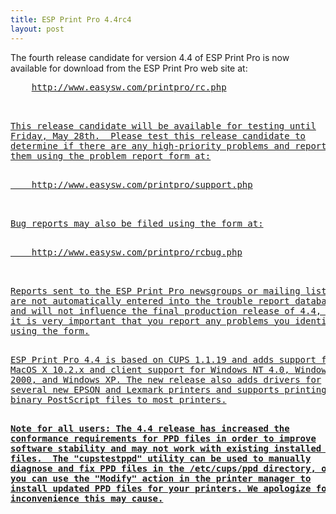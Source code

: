 ```yaml
---
title: ESP Print Pro 4.4rc4
layout: post
---
```


<P>The fourth release candidate for version 4.4 of ESP Print Pro isnow available for download from the ESP Print Pro web site at:<PRE>    <A HREF="http://www.easysw.com/printpro/rc.php">http://www.easysw.com/printpro/rc.php<P>This release candidate will be available for testing untilFriday, May 28th.  Please test this release candidate todetermine if there are any high-priority problems and reportthem using the problem report form at:<PRE>    <A HREF="http://www.easysw.com/printpro/support.php">http://www.easysw.com/printpro/support.php<P>Bug reports may also be filed using the form at:<PRE>    <A HREF="http://www.easysw.com/printpro/rcbug.php">http://www.easysw.com/printpro/rcbug.php<P>Reports sent to the ESP Print Pro newsgroups or mailing listsare not automatically entered into the trouble report databaseand will not influence the final production release of 4.4, soit is very important that you report any problems you identifyusing the form.<P>ESP Print Pro 4.4 is based on CUPS 1.1.19 and adds support forMacOS X 10.2.x and client support for Windows NT 4.0, Windows2000, and Windows XP. The new release also adds drivers forseveral new EPSON and Lexmark printers and supports printing ofbinary PostScript files to most printers.<P><B>Note for all users: The 4.4 release has increased theconformance requirements for PPD files in order to improvesoftware stability and may not work with existing installed PPDfiles.  The "cupstestppd" utility can be used to manuallydiagnose and fix PPD files in the /etc/cups/ppd directory, oryou can use the "Modify" action in the printer manager toinstall updated PPD files for your printers. We apologize for anyinconvenience this may cause.
